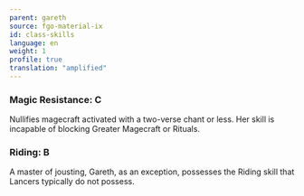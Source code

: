 ```yaml
---
parent: gareth
source: fgo-material-ix
id: class-skills
language: en
weight: 1
profile: true
translation: "amplified"
---
```


### Magic Resistance: C

Nullifies magecraft activated with a two-verse chant or less.
Her skill is incapable of blocking Greater Magecraft or Rituals.

### Riding: B

A master of jousting, Gareth, as an exception, possesses the Riding skill that Lancers typically do not possess.
